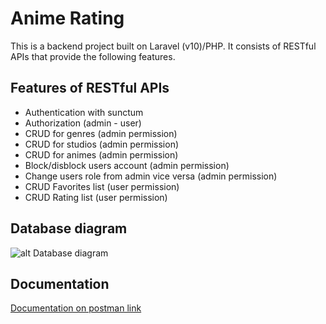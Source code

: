 # Anime Rating

This is a backend project built on Laravel (v10)/PHP. It consists of RESTful APIs that provide the following features.

## Features of RESTful APIs

-   Authentication with sunctum
-   Authorization (admin - user)
-   CRUD for genres (admin permission)
-   CRUD for studios (admin permission)
-   CRUD for animes (admin permission)
-   Block/disblock users account (admin permission)
-   Change users role from admin vice versa (admin permission)
-   CRUD Favorites list (user permission)
-   CRUD Rating list (user permission)

## Database diagram

![alt Database diagram](https://lh3.googleusercontent.com/drive-viewer/AK7aPaDNLnDbbeeqW9ja1NRWmWw1cokvF8RYDvKPy8C3LX_IQGKdYqXJw8Osuy2_PYRK8oGPq7Cer7UA2FLJXB3qLdZueAfz6A=w1530-h764)

## Documentation

[Documentation on postman link](https://documenter.getpostman.com/view/27529827/2s9YkgEkh5)
